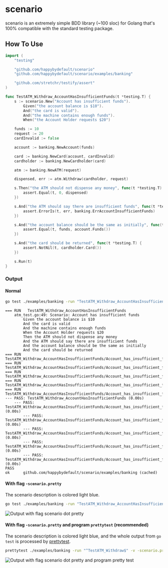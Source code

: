 # scenario

scenario is an extremely simple BDD library (~100 sloc) for Golang that's 100% compatible with the standard testing
package.

## How To Use

```go
import (
	"testing"

	"github.com/happybydefault/scenario"
	"github.com/happybydefault/scenario/examples/banking"

	"github.com/stretchr/testify/assert"
)

func TestATM_Withdraw_AccountHasInsufficientFunds(t *testing.T) {
	s := scenario.New("Account has insufficient funds").
		Given("the account balance is $10").
		And("the card is valid").
		And("the machine contains enough funds").
		When("the Account Holder requests $20")

	funds := 10
	request := 20
	cardInvalid := false

	account := banking.NewAccount(funds)

	card := banking.NewCard(account, cardInvalid)
	cardholder := banking.NewCardholder(card)

	atm := banking.NewATM(request)

	dispensed, err := atm.Withdraw(cardholder, request)

	s.Then("the ATM should not dispense any money", func(t *testing.T) {
		assert.Equal(t, 0, dispensed)
	})

	s.And("the ATM should say there are insufficient funds", func(t *testing.T) {
		assert.ErrorIs(t, err, banking.ErrAccountInsufficientFunds)
	})

	s.And("the account balance should be the same as initially", func(t *testing.T) {
		assert.Equal(t, funds, account.Funds())
	})

	s.And("the card should be returned", func(t *testing.T) {
		assert.NotNil(t, cardholder.Card())
	})

	s.Run(t)
}
```

### Output

#### Normal

```sh
go test ./examples/banking -run "TestATM_Withdraw_AccountHasInsufficientFunds" -v
```

```
=== RUN   TestATM_Withdraw_AccountHasInsufficientFunds
    atm_test.go:49: Scenario: Account has insufficient funds
        Given the account balance is $10
        And the card is valid
        And the machine contains enough funds
        When the Account Holder requests $20
        Then the ATM should not dispense any money
        And the ATM should say there are insufficient funds
        And the account balance should be the same as initially
        And the card should be returned
=== RUN   TestATM_Withdraw_AccountHasInsufficientFunds/Account_has_insufficient_funds
=== RUN   TestATM_Withdraw_AccountHasInsufficientFunds/Account_has_insufficient_funds/the_ATM_should_not_dispense_any_money
=== RUN   TestATM_Withdraw_AccountHasInsufficientFunds/Account_has_insufficient_funds/the_ATM_should_say_there_are_insufficient_funds
=== RUN   TestATM_Withdraw_AccountHasInsufficientFunds/Account_has_insufficient_funds/the_account_balance_should_be_the_same_as_initially
=== RUN   TestATM_Withdraw_AccountHasInsufficientFunds/Account_has_insufficient_funds/the_card_should_be_returned
--- PASS: TestATM_Withdraw_AccountHasInsufficientFunds (0.00s)
    --- PASS: TestATM_Withdraw_AccountHasInsufficientFunds/Account_has_insufficient_funds (0.00s)
        --- PASS: TestATM_Withdraw_AccountHasInsufficientFunds/Account_has_insufficient_funds/the_ATM_should_not_dispense_any_money (0.00s)
        --- PASS: TestATM_Withdraw_AccountHasInsufficientFunds/Account_has_insufficient_funds/the_ATM_should_say_there_are_insufficient_funds (0.00s)
        --- PASS: TestATM_Withdraw_AccountHasInsufficientFunds/Account_has_insufficient_funds/the_account_balance_should_be_the_same_as_initially (0.00s)
        --- PASS: TestATM_Withdraw_AccountHasInsufficientFunds/Account_has_insufficient_funds/the_card_should_be_returned (0.00s)
PASS
ok  	github.com/happybydefault/scenario/examples/banking	(cached)
```

#### With flag `-scenario.pretty`

The scenario description is colored light blue.

```sh
go test ./examples/banking -run "TestATM_Withdraw_AccountHasInsufficientFunds" -v -scenario.pretty
```

![Output with flag scenario dot pretty](assets/pretty.png "Output with flag -scenario.pretty")

#### With flag `-scenario.pretty` and program `prettytest` (recommended)

The scenario description is colored light blue, and the whole output from `go test` is processed
by [prettytest](https://github.com/happybydefault/prettytest).

```sh
prettytest ./examples/banking -run "^TestATM_Withdraw$" -v -scenario.pretty
```

![Output with flag scenario dot pretty and program pretty test](assets/prettytest.png "Output with flag -scenario.pretty and program prettytest")
